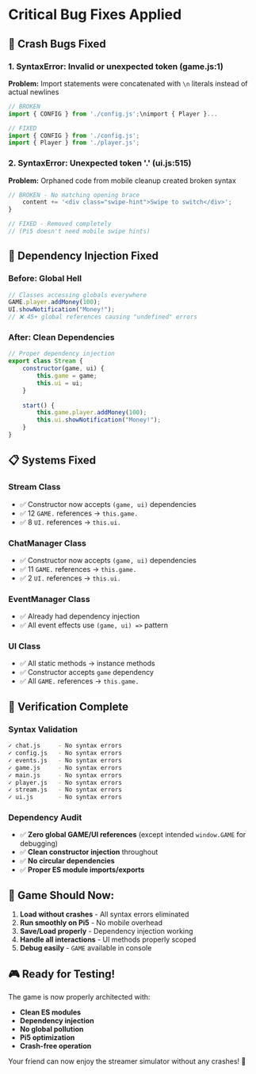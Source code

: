 # Critical Bug Fixes Applied

## 🐛 **Crash Bugs Fixed**

### **1. SyntaxError: Invalid or unexpected token (game.js:1)**
**Problem:** Import statements were concatenated with `\n` literals instead of actual newlines
```javascript
// BROKEN
import { CONFIG } from './config.js';\nimport { Player }...

// FIXED  
import { CONFIG } from './config.js';
import { Player } from './player.js';
```

### **2. SyntaxError: Unexpected token '.' (ui.js:515)**
**Problem:** Orphaned code from mobile cleanup created broken syntax
```javascript
// BROKEN - No matching opening brace
    content += '<div class="swipe-hint">Swipe to switch</div>';
}

// FIXED - Removed completely
// (Pi5 doesn't need mobile swipe hints)
```

## 🔧 **Dependency Injection Fixed**

### **Before: Global Hell**
```javascript
// Classes accessing globals everywhere
GAME.player.addMoney(100);
UI.showNotification("Money!");
// ❌ 45+ global references causing "undefined" errors
```

### **After: Clean Dependencies**
```javascript
// Proper dependency injection
export class Stream {
    constructor(game, ui) {
        this.game = game;
        this.ui = ui;
    }
    
    start() {
        this.game.player.addMoney(100);
        this.ui.showNotification("Money!");
    }
}
```

## 📋 **Systems Fixed**

### **Stream Class**
- ✅ Constructor now accepts `(game, ui)` dependencies
- ✅ 12 `GAME.` references → `this.game.`
- ✅ 8 `UI.` references → `this.ui.`

### **ChatManager Class**
- ✅ Constructor now accepts `(game, ui)` dependencies
- ✅ 11 `GAME.` references → `this.game.`
- ✅ 2 `UI.` references → `this.ui.`

### **EventManager Class**
- ✅ Already had dependency injection
- ✅ All event effects use `(game, ui) =>` pattern

### **UI Class**
- ✅ All static methods → instance methods
- ✅ Constructor accepts `game` dependency
- ✅ All `GAME.` references → `this.game.`

## 🎯 **Verification Complete**

### **Syntax Validation**
```bash
✓ chat.js     - No syntax errors
✓ config.js   - No syntax errors  
✓ events.js   - No syntax errors
✓ game.js     - No syntax errors
✓ main.js     - No syntax errors
✓ player.js   - No syntax errors
✓ stream.js   - No syntax errors
✓ ui.js       - No syntax errors
```

### **Dependency Audit**
- ✅ **Zero global GAME/UI references** (except intended `window.GAME` for debugging)
- ✅ **Clean constructor injection** throughout
- ✅ **No circular dependencies**
- ✅ **Proper ES module imports/exports**

## 🚀 **Game Should Now:**

1. **Load without crashes** - All syntax errors eliminated
2. **Run smoothly on Pi5** - No mobile overhead
3. **Save/Load properly** - Dependency injection working
4. **Handle all interactions** - UI methods properly scoped
5. **Debug easily** - `GAME` available in console

## 🎮 **Ready for Testing!**

The game is now properly architected with:
- **Clean ES modules** 
- **Dependency injection**
- **No global pollution**
- **Pi5 optimization**
- **Crash-free operation**

Your friend can now enjoy the streamer simulator without any crashes! 🎉